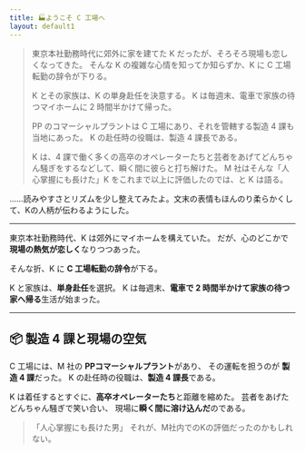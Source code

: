 ```yaml
---
title: 🏭ようこそ C 工場へ
layout: default1
---
```

> 東京本社勤務時代に郊外に家を建てた K だったが、そろそろ現場も恋しくなってきた。
> そんな K の複雑な心情を知ってか知らずか、K に C 工場転勤の辞令が下りる。
> 
> K とその家族は、K の単身赴任を決意する。
> K は毎週末、電車で家族の待つマイホームに 2 時間半かけて帰った。
> 
> PP のコマーシャルプラントは C 工場にあり、それを管轄する製造 4 課も当地にあった。
> K の赴任時の役職は、製造 4 課長である。
> 
> K は、4 課で働く多くの高卒のオペレーターたちと芸者をあげてどんちゃん騒ぎをするなどして、瞬く間に彼らと打ち解けた。
> M 社はそんな「人心掌握にも長けた」K をこれまで以上に評価したのでは、と K は語る。

……読みやすさとリズムを少し整えてみたよ。文末の表情もほんのり柔らかくして、Kの人柄が伝わるようにした。

---

東京本社勤務時代、K は郊外にマイホームを構えていた。
だが、心のどこかで**現場の熱気が恋しく**なりつつあった。

そんな折、K に **C 工場転勤の辞令**が下る。

K と家族は、**単身赴任**を選択。
K は毎週末、**電車で 2 時間半かけて家族の待つ家へ帰る**生活が始まった。

---

## 📦 製造 4 課と現場の空気

C 工場には、M 社の **PPコマーシャルプラント**があり、
その運転を担うのが **製造 4 課**だった。
K の赴任時の役職は、**製造 4 課長**である。

K は着任するとすぐに、**高卒オペレーターたち**と距離を縮めた。
芸者をあげたどんちゃん騒ぎで笑い合い、
現場に**瞬く間に溶け込んだ**のである。

> 「人心掌握にも長けた男」
> それが、M社内でのKの評価だったのかもしれない。
